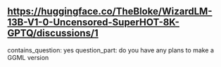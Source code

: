 ## https://huggingface.co/TheBloke/WizardLM-13B-V1-0-Uncensored-SuperHOT-8K-GPTQ/discussions/1

contains_question: yes
question_part: do you have any plans to make a GGML version